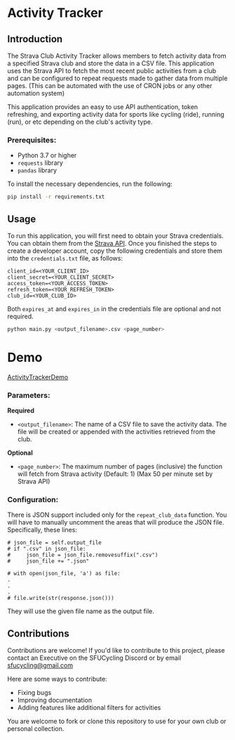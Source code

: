 # Activity Tracker

## Introduction

The Strava Club Activity Tracker allows members to fetch activity data from a specified Strava club and store the data in a CSV file. This application uses the Strava API to fetch the most recent public activities from a club and can be configured to repeat requests made to gather data from multiple pages. (This can be automated with the use of CRON jobs or any other automation system)

This application provides an easy to use API authentication, token refreshing, and exporting activity data for sports like cycling (ride), running (run), or etc depending on the club's activity type.

### Prerequisites:
- Python 3.7 or higher
- `requests` library
- `pandas` library

To install the necessary dependencies, run the following:

```bash
pip install -r requirements.txt
```

## Usage

To run this application, you will first need to obtain your Strava credentials. You can obtain them from the [Strava API](https://www.strava.com/settings/api). Once you finished the steps to create a developer account, copy the following credentials and store them into the `credentials.txt` file, as follows:
   ```
   client_id=<YOUR_CLIENT_ID>
   client_secret=<YOUR_CLIENT_SECRET>
   access_token=<YOUR_ACCESS_TOKEN>
   refresh_token=<YOUR_REFRESH_TOKEN>
   club_id=<YOUR_CLUB_ID>
   ```
Both `expires_at` and `expires_in` in the credentials file are optional and not required.

```bash
python main.py <output_filename>.csv <page_number>
```

# Demo
[ActivityTrackerDemo](https://github.com/user-attachments/assets/8f964b76-f518-4b10-874d-c0519a2ecc24)


### Parameters:
**Required**
- `<output_filename>`: The name of a CSV file to save the activity data. The file will be created or appended with the activities retrieved from the club.

**Optional**
- `<page_number>`: The maximum number of pages (inclusive) the function will fetch from Strava activity (Default: 1) (Max 50 per minute set by Strava API)

### Configuration:
There is JSON support included only for the `repeat_club_data` function. You will have to manually uncomment the areas that will produce the JSON file. Specifically, these lines:
```
# json_file = self.output_file
# if ".csv" in json_file:
#     json_file = json_file.removesuffix(".csv")
#     json_file += ".json"

# with open(json_file, 'a') as file:
.
.
.
# file.write(str(response.json()))
```
They will use the given file name as the output file.

## Contributions

Contributions are welcome! If you'd like to contribute to this project, please contact an Executive on the SFUCycling Discord or by email sfucycling@gmail.com 

Here are some ways to contribute:

- Fixing bugs
- Improving documentation
- Adding features like additional filters for activities

You are welcome to fork or clone this repository to use for your own club or personal collection.
